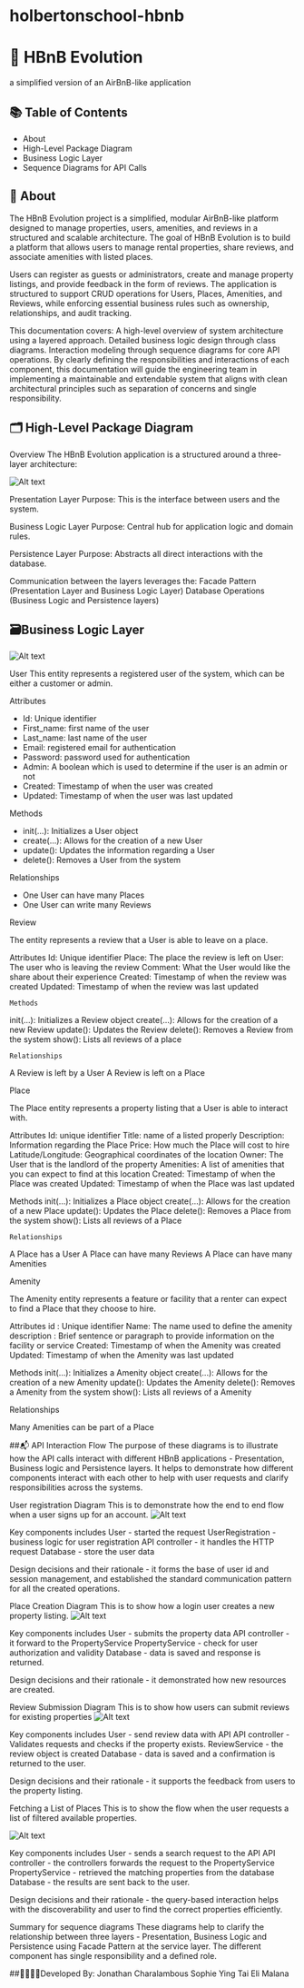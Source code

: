 # holbertonschool-hbnb 

# 🚀 HBnB Evolution
a simplified version of an AirBnB-like application

## 📚 Table of Contents
- About
- High-Level Package Diagram
- Business Logic Layer
- Sequence Diagrams for API Calls


## 🧠 About
The HBnB Evolution project is a simplified, modular AirBnB-like platform designed to manage properties, users, amenities, and reviews in a structured and scalable architecture. The goal of HBnB Evolution is to build a platform that allows users to manage rental properties, share reviews, and associate amenities with listed places. 

Users can register as guests or administrators, create and manage property listings, and provide feedback in the form of reviews. The application is structured to support CRUD operations for Users, Places, Amenities, and Reviews, while enforcing essential business rules such as ownership, relationships, and audit tracking.

This documentation covers:
A high-level overview of system architecture using a layered approach.
Detailed business logic design through class diagrams.
Interaction modeling through sequence diagrams for core API operations.
By clearly defining the responsibilities and interactions of each component, this documentation will guide the engineering team in implementing a maintainable and extendable system that aligns with clean architectural principles such as separation of concerns and single responsibility.




## 🗂️ High-Level Package Diagram
Overview
The HBnB Evolution application is a structured around a three-layer architecture:

![Alt text](part1/img/HIghLevelArc.png)

Presentation Layer
Purpose: This is the interface between users and the system.

Business Logic Layer
Purpose: Central hub for application logic and domain rules.

Persistence Layer
Purpose: Abstracts all direct interactions with the database.


Communication between the layers leverages the: 
Facade Pattern (Presentation Layer and Business Logic Layer)
Database Operations (Business Logic and Persistence layers)


## 🗃️Business Logic Layer

![Alt text](part1/img/BL.png)

User
This entity represents a registered user of the system, which can be either a customer or admin. 

Attributes
* Id: Unique identifier
* First_name: first name of the user
* Last_name: last name of the user
* Email: registered email for authentication
* Password: password used for authentication
* Admin: A boolean which is used to determine if the user is an admin or not
* Created: Timestamp of when the user was created
* Updated: Timestamp of when the user was last updated

	
Methods
* init(...): Initializes a User object
* create(...): Allows for the creation of a new User
* update(): Updates the information regarding a User
* delete(): Removes a User from the system
 
Relationships
* One User can have many Places
* One User can write many Reviews


	
Review
	
The entity represents a review that a User is able to leave on a place.

Attributes
Id: Unique identifier
Place: The place the review is left on
User: The user who is leaving the review
Comment: What the User would like the share about their experience
Created: Timestamp of when the review was created
Updated: Timestamp of when the review was last updated

	Methods
init(...): Initializes a Review object
create(...): Allows for the creation of a new Review 
update(): Updates the Review
delete(): Removes a Review from the system
show(): Lists all reviews of a place

	Relationships
A Review is left by a User
A Review is left on a Place



Place
		
	
The Place entity represents a property listing that a User is able to interact with.
	
Attributes
Id: unique identifier
Title: name of a listed properly
Description: Information regarding the Place
Price: How much the Place will cost to hire
Latitude/Longitude: Geographical coordinates of the location
Owner: The User that is the landlord of the property
Amenities: A list of amenities that you can expect to find at this location
Created: Timestamp of when the Place was created
Updated: Timestamp of when the Place was last updated

Methods
init(...): Initializes a Place object
create(...): Allows for the creation of a new Place 
update(): Updates the Place 
delete(): Removes a Place from the system
show(): Lists all reviews of a Place

	Relationships
A Place has a User
A Place can have many Reviews
A Place can have many Amenities


Amenity
	
The Amenity entity represents a feature or facility that a renter can expect to find a Place that they choose to hire.

Attributes
id : Unique identifier
Name: The name used to define the amenity
description : Brief sentence or paragraph to provide information on the facility or service
Created: Timestamp of when the Amenity was created
Updated: Timestamp of when the Amenity was last updated

Methods
init(...): Initializes a Amenity object
create(...): Allows for the creation of a new Amenity 
update(): Updates the Amenity 
delete(): Removes a Amenity from the system
show(): Lists all reviews of a Amenity
	
Relationships

Many Amenities can be part of a Place


##📬 API Interaction Flow
The purpose of these diagrams is to illustrate how the API calls interact with different HBnB applications - Presentation, Business logic and Persistence layers. It helps to demonstrate how different components interact with each other to help with user requests and clarify responsibilities across the systems.

User registration Diagram
This is to demonstrate how the end to end flow when a user signs up for an account.
![Alt text](part1/img/UserRegCreate.png)

Key components includes
User - started the request
UserRegistration - business logic for user registration
API controller - it handles the HTTP request
Database - store the user data

Design decisions and their rationale - it forms the base of user id and session management, and established the standard communication pattern for all the created operations.

Place Creation Diagram
This is to show how a login user creates a new property listing.
![Alt text](part1/img/propCreate.png)


Key components includes
User - submits the property data
API controller - it forward to the PropertyService
PropertyService - check for user authorization and validity
Database - data is saved and response is returned.

Design decisions and their rationale - it demonstrated how new resources are created.


Review Submission Diagram
This is to show how users can submit reviews for existing properties
![Alt text](part1/img/ReviewService.png)


Key components includes
User - send review data with API
API controller - Validates requests and checks if the property exists.
ReviewService - the review object is created 
Database - data is saved and a confirmation is returned to the user.

Design decisions and their rationale - it supports the feedback from users to the property listing. 


Fetching a List of Places
This is to show the flow when the user requests a list of filtered available properties.

![Alt text](part1/img/PropSubmitReq.png)

Key components  includes
User - sends a search request to the API
API controller - the controllers forwards the request to the PropertyService
PropertyService - retrieved the matching properties from the database
Database - the results are sent back to the user.


Design decisions and their rationale - the query-based interaction helps with the discoverability and user to find the correct properties efficiently. 

Summary for sequence diagrams
These diagrams help to clarify the relationship between three layers - Presentation, Business Logic and Persistence using Facade Pattern at the service layer. The different component has single responsibility and a defined role. 

##👨‍💻👩‍💻Developed By:
Jonathan Charalambous
Sophie 
Ying Tai
Eli Malana

